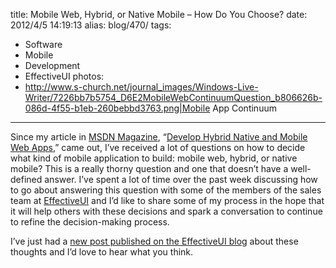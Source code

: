 title: Mobile Web, Hybrid, or Native Mobile – How Do You Choose?
date: 2012/4/5 14:19:13
alias: blog/470/
tags:
- Software
- Mobile
- Development
- EffectiveUI
photos:
- http://www.s-church.net/journal_images/Windows-Live-Writer/7226bb7b5754_D6E2MobileWebContinuumQuestion_b806626b-086d-4f55-b1eb-260bebbd3763.png|Mobile App Continuum
---

Since my article in [MSDN Magazine](http://msdn.microsoft.com/), “[Develop Hybrid Native and Mobile Web Apps](http://msdn.microsoft.com/magazine/hh852592),” came out, I’ve received a lot of questions on how to decide what kind of mobile application to build: mobile web, hybrid, or native mobile? This is a really thorny question and one that doesn’t have a well-defined answer. I’ve spent a lot of time over the past week discussing how to go about answering this question with some of the members of the sales team at [EffectiveUI](http://www.effectiveui.com) and I’d like to share some of my process in the hope that it will help others with these decisions and spark a conversation to continue to refine the decision-making process.

I’ve just had a [new post published on the EffectiveUI blog](http://blog.effectiveui.com/?p=8514) about these thoughts and I’d love to hear what you think.